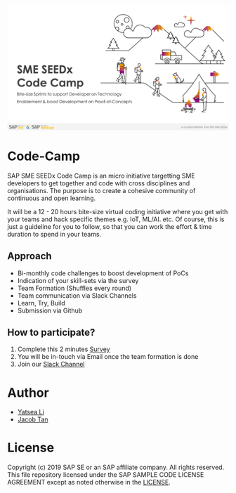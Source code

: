 ![CodeCamp](/misc/CodeCamp_Github.png)

# Code-Camp
SAP SME SEEDx Code Camp is an micro initiative targetting SME developers to get together and code with cross disciplines and organisations. The purpose is to create a cohesive community of continuous and open learning.

It will be a 12 - 20 hours bite-size virtual coding initiative where you get with your teams and hack specific themes e.g. IoT, ML/AI. etc. Of course, this is just a guideline for you to follow, so that you can work the effort & time duration to spend in your teams.

## Approach
- Bi-monthly code challenges to boost development of PoCs
- Indication of your skill-sets via the survey
- Team Formation (Shuffles every round)
- Team communication via Slack Channels
- Learn, Try, Build
- Submission via Github

## How to participate?
1. Complete this 2 minutes [Survey](https://docs.google.com/forms/d/e/1FAIpQLSeZIuM2x_oPR5NWkRDkyyLbfRq7G9mD4I3MVHFzuha9Qxyx7Q/viewform)
2. You will be in-touch via Email once the team formation is done
3. Join our [Slack Channel](https://join.slack.com/t/smb-seedx/shared_invite/enQtMjU1OTYzMzQ4MDA1LTYxYTY0OGQzODc1NmI4NjMxMjZlY2JjNGU1ZWMwNmFkNzdkZmIwYzQ4OGVmNzIzNTJmNGQ1MDNlMjE2Y2E2NjQ)

# Author
- [Yatsea Li](https://github.com/YatseaLi)
- [Jacob Tan](https://github.com/jacobtan89)

# License
Copyright (c) 2019 SAP SE or an SAP affiliate company. All rights reserved. This file repository licensed under the SAP SAMPLE CODE LICENSE AGREEMENT except as noted otherwise in the [LICENSE](https://github.com/SEEDx-Catalyst/Code-Camp/blob/master/LICENSE).